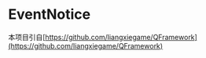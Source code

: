 # EventNotice

本项目引自[https://github.com/liangxiegame/QFramework](https://github.com/liangxiegame/QFramework)
